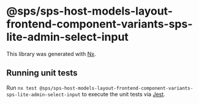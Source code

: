 # @sps/sps-host-models-layout-frontend-component-variants-sps-lite-admin-select-input

This library was generated with [Nx](https://nx.dev).

## Running unit tests

Run `nx test @sps/sps-host-models-layout-frontend-component-variants-sps-lite-admin-select-input` to execute the unit tests via [Jest](https://jestjs.io).
